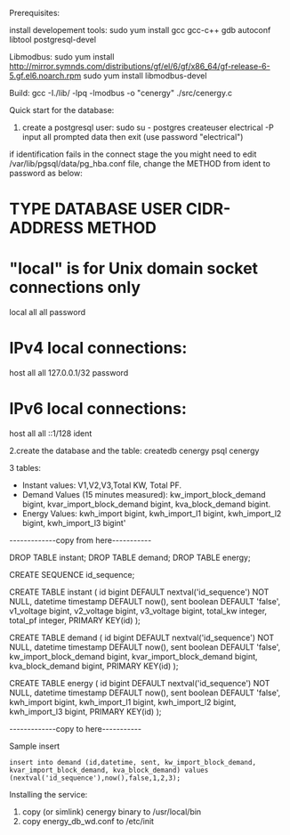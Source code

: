 

Prerequisites:

install developement tools: sudo yum install gcc gcc-c++ gdb autoconf libtool postgresql-devel

Libmodbus:
sudo yum install http://mirror.symnds.com/distributions/gf/el/6/gf/x86_64/gf-release-6-5.gf.el6.noarch.rpm
sudo yum install libmodbus-devel


Build:
gcc -I./lib/ -lpq -lmodbus -o "cenergy" ./src/cenergy.c


Quick start for the database:

1. create a postgresql user:
sudo su - postgres
createuser electrical -P
input all prompted data then exit (use password "electrical")

if identification fails in the connect stage the you might need to edit 
/var/lib/pgsql/data/pg_hba.conf file, change the METHOD from ident to 
password as below:

# TYPE  DATABASE    USER        CIDR-ADDRESS          METHOD

# "local" is for Unix domain socket connections only
local   all         all                               password
# IPv4 local connections:
host    all         all         127.0.0.1/32          password
# IPv6 local connections:
host    all         all         ::1/128               ident



2.create the database and the table:
createdb cenergy
psql cenergy

3 tables:

* Instant values: V1,V2,V3,Total KW, Total PF.
* Demand Values (15 minutes measured):  kw_import_block_demand bigint,
  kvar_import_block_demand bigint,
  kva_block_demand bigint.
* Energy Values:  kwh_import bigint,
  kwh_import_l1 bigint,
  kwh_import_l2 bigint,
  kwh_import_l3 bigint'


-------------copy from here-----------


DROP TABLE instant;
DROP TABLE demand;
DROP TABLE energy;

CREATE SEQUENCE id_sequence;

CREATE TABLE instant
(
  id bigint DEFAULT nextval('id_sequence') NOT NULL,
  datetime timestamp DEFAULT now(),
  sent boolean DEFAULT 'false',
  v1_voltage bigint,
  v2_voltage bigint,
  v3_voltage bigint,
  total_kw integer,
  total_pf integer,
  PRIMARY KEY(id)
);

CREATE TABLE demand
(
  id bigint DEFAULT nextval('id_sequence') NOT NULL,
  datetime timestamp DEFAULT now(),
  sent boolean DEFAULT 'false',
  kw_import_block_demand bigint,
  kvar_import_block_demand bigint,
  kva_block_demand bigint,
  PRIMARY KEY(id)
);

CREATE TABLE energy
(
  id bigint DEFAULT nextval('id_sequence') NOT NULL,
  datetime timestamp DEFAULT now(),
  sent boolean DEFAULT 'false',
  kwh_import bigint,
  kwh_import_l1 bigint,
  kwh_import_l2 bigint,
  kwh_import_l3 bigint,
  PRIMARY KEY(id)
);

-------------copy to here-----------

Sample insert

``
insert into demand (id,datetime, sent, kw_import_block_demand, kvar_import_block_demand, kva_block_demand)
    values (nextval('id_sequence'),now(),false,1,2,3);
``


Installing the service:
1. copy (or simlink) cenergy binary to /usr/local/bin
2. copy energy_db_wd.conf to /etc/init

